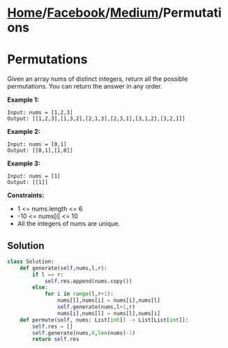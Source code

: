 # [Home](./../../..)/[Facebook](./../..)/[Medium](./..)/Permutations
<h1>Permutations</h1>

<p>
Given an array nums of distinct integers, return all the possible permutations. You can return the answer in any order.

</p>

<b>Example 1:</b>

    Input: nums = [1,2,3]
    Output: [[1,2,3],[1,3,2],[2,1,3],[2,3,1],[3,1,2],[3,2,1]]
    
<b>Example 2:</b>

    Input: nums = [0,1]
    Output: [[0,1],[1,0]]

<b>Example 3:</b>

    Input: nums = [1]
    Output: [[1]]

<b>Constraints:</b>

- 1 <= nums.length <= 6
- -10 <= nums[i] <= 10
- All the integers of nums are unique.

<h2>Solution</h2>

```python
class Solution:
    def generate(self,nums,l,r):
        if l == r:
            self.res.append(nums.copy())
        else:
            for i in range(l,r+1):
                nums[l],nums[i] = nums[i],nums[l]
                self.generate(nums,l+1,r)
                nums[i],nums[l] = nums[l],nums[i]
    def permute(self, nums: List[int]) -> List[List[int]]:
        self.res = []
        self.generate(nums,0,len(nums)-1)
        return self.res
```
